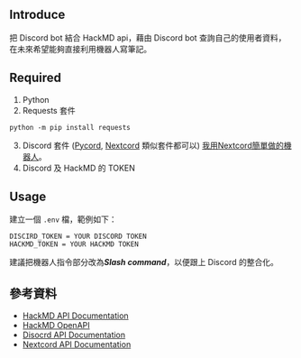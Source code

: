 ## Introduce

把 Discord bot 結合 HackMD api，藉由 Discord bot 查詢自己的使用者資料，在未來希望能夠直接利用機器人寫筆記。

## Required

1. Python
2. Requests 套件
```
python -m pip install requests
```
3. Discord 套件
([Pycord](https://docs.pycord.dev/en/stable/), [Nextcord](https://docs.nextcord.dev/en/stable/) 類似套件都可以)
[我用Nextcord簡單做的機器人](https://github.com/Mirai1129/DIscord-bot)。
4. Discord 及 HackMD 的 TOKEN

## Usage

建立一個 `.env` 檔，範例如下：

```env
DISCIRD_TOKEN = YOUR DISCORD TOKEN
HACKMD_TOKEN = YOUR HACKMD TOKEN
```

建議把機器人指令部分改為***Slash command***，以便跟上 Discord 的整合化。

## 參考資料

- [HackMD API Documentation](https://hackmd.io/@hackmd-api/developer-portal)
- [HackMD OpenAPI](https://documenter.getpostman.com/view/68277/UVeNmhpT#363df43e-f4c8-4c88-82ed-0ac9ec4b85cd)
- [Disocrd API Documentation](https://discord.com/developers)
- [Nextcord API Documentation](https://docs.nextcord.dev)
